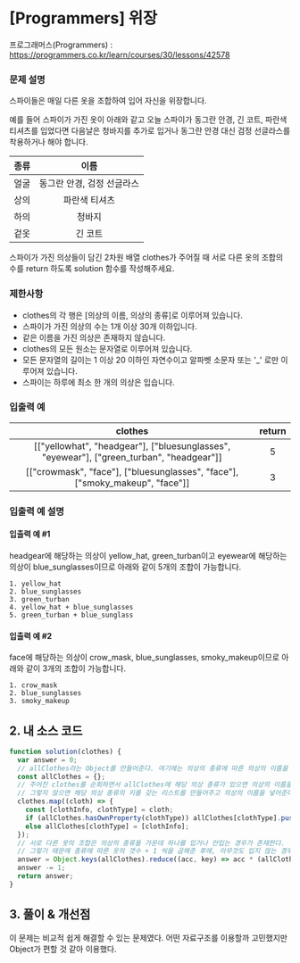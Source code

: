 # [Programmers] 위장

프로그래머스(Programmers) : https://programmers.co.kr/learn/courses/30/lessons/42578

### 문제 설명

스파이들은 매일 다른 옷을 조합하여 입어 자신을 위장합니다.

예를 들어 스파이가 가진 옷이 아래와 같고 오늘 스파이가 동그란 안경, 긴 코트, 파란색 티셔츠를 입었다면 다음날은 청바지를 추가로 입거나 동그란 안경 대신 검정 선글라스를 착용하거나 해야 합니다.

| 종류 |            이름            |
| :--: | :------------------------: |
| 얼굴 | 동그란 안경, 검정 선글라스 |
| 상의 |       파란색 티셔츠        |
| 하의 |           청바지           |
| 겉옷 |          긴 코트           |

스파이가 가진 의상들이 담긴 2차원 배열 clothes가 주어질 때 서로 다른 옷의 조합의 수를 return 하도록 solution 함수를 작성해주세요.

### 제한사항

- clothes의 각 행은 [의상의 이름, 의상의 종류]로 이루어져 있습니다.
- 스파이가 가진 의상의 수는 1개 이상 30개 이하입니다.
- 같은 이름을 가진 의상은 존재하지 않습니다.
- clothes의 모든 원소는 문자열로 이루어져 있습니다.
- 모든 문자열의 길이는 1 이상 20 이하인 자연수이고 알파벳 소문자 또는 '\_' 로만 이루어져 있습니다.
- 스파이는 하루에 최소 한 개의 의상은 입습니다.

### 입출력 예

|                                         clothes                                          | return |
| :--------------------------------------------------------------------------------------: | :----: |
| [["yellowhat", "headgear"], ["bluesunglasses", "eyewear"], ["green_turban", "headgear"]] |   5    |
|       [["crowmask", "face"], ["bluesunglasses", "face"], ["smoky_makeup", "face"]]       |   3    |

### 입출력 예 설명

#### 입출력 예 #1

headgear에 해당하는 의상이 yellow_hat, green_turban이고 eyewear에 해당하는 의상이 blue_sunglasses이므로 아래와 같이 5개의 조합이 가능합니다.

```
1. yellow_hat
2. blue_sunglasses
3. green_turban
4. yellow_hat + blue_sunglasses
5. green_turban + blue_sunglass
```

#### 입출력 예 #2

face에 해당하는 의상이 crow_mask, blue_sunglasses, smoky_makeup이므로 아래와 같이 3개의 조합이 가능합니다.

```
1. crow_mask
2. blue_sunglasses
3. smoky_makeup
```

## 2. 내 소스 코드

```javascript
function solution(clothes) {
  var answer = 0;
  // allClothes라는 Object를 만들어준다. 여기에는 의상의 종류에 따른 의상의 이름을 넣어준다.
  const allClothes = {};
  // 주어진 clothes를 순회하면서 allClothes에 해당 의상 종류가 있으면 의상의 이름을 추가해주고
  // 그렇지 않으면 해당 의상 종류의 키를 갖는 리스트를 만들어주고 의상의 이름을 넣어준다.
  clothes.map((cloth) => {
    const [clothInfo, clothType] = cloth;
    if (allClothes.hasOwnProperty(clothType)) allClothes[clothType].push(clothInfo);
    else allClothes[clothType] = [clothInfo];
  });
  // 서로 다른 옷의 조합은 의상의 종류들 가운데 하나를 입거나 안입는 경우가 존재한다.
  // 그렇기 때문에 종류에 따른 옷의 갯수 + 1 씩을 곱해준 후에, 아무것도 입지 않는 경우를 빼주면 된다.
  answer = Object.keys(allClothes).reduce((acc, key) => acc * (allClothes[key].length + 1), 1);
  answer -= 1;
  return answer;
}
```

## 3. 풀이 & 개선점

이 문제는 비교적 쉽게 해결할 수 있는 문제였다. 어떤 자료구조를 이용할까 고민했지만 Object가 편할 것 같아 이용했다.

